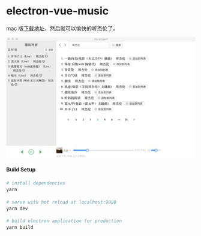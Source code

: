 # electron-vue-music

mac 版<a href="https://github.com/buppt/electron-vue-music/releases/download/v0.0.1/music-player-0.0.1.dmg">下载地址</a>，然后就可以愉快的听杰伦了。

<img src='./jietu.jpg' width="600"/>

#### Build Setup

```bash
# install dependencies
yarn

# serve with hot reload at localhost:9080
yarn dev

# build electron application for production
yarn build
```
